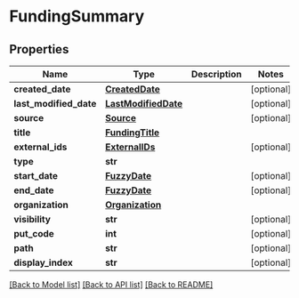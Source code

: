# FundingSummary

## Properties
Name | Type | Description | Notes
------------ | ------------- | ------------- | -------------
**created_date** | [**CreatedDate**](CreatedDate.md) |  | [optional] 
**last_modified_date** | [**LastModifiedDate**](LastModifiedDate.md) |  | [optional] 
**source** | [**Source**](Source.md) |  | [optional] 
**title** | [**FundingTitle**](FundingTitle.md) |  | 
**external_ids** | [**ExternalIDs**](ExternalIDs.md) |  | [optional] 
**type** | **str** |  | 
**start_date** | [**FuzzyDate**](FuzzyDate.md) |  | [optional] 
**end_date** | [**FuzzyDate**](FuzzyDate.md) |  | [optional] 
**organization** | [**Organization**](Organization.md) |  | 
**visibility** | **str** |  | [optional] 
**put_code** | **int** |  | [optional] 
**path** | **str** |  | [optional] 
**display_index** | **str** |  | [optional] 

[[Back to Model list]](../README.md#documentation-for-models) [[Back to API list]](../README.md#documentation-for-api-endpoints) [[Back to README]](../README.md)


